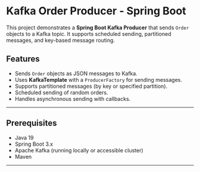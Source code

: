 # Kafka Order Producer - Spring Boot

This project demonstrates a **Spring Boot Kafka Producer** that sends `Order` objects to a Kafka topic. It supports scheduled sending, partitioned messages, and key-based message routing.  


## Features

- Sends `Order` objects as JSON messages to Kafka.  
- Uses **KafkaTemplate** with a `ProducerFactory` for sending messages.  
- Supports partitioned messages (by key or specified partition).  
- Scheduled sending of random orders.  
- Handles asynchronous sending with callbacks.  

---

## Prerequisites

- Java 19  
- Spring Boot 3.x  
- Apache Kafka (running locally or accessible cluster)  
- Maven  

---

